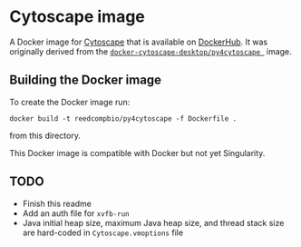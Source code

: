# Cytoscape image

A Docker image for [Cytoscape](https://cytoscape.org/) that is available on [DockerHub](https://hub.docker.com/repository/docker/reedcompbio/py4cytoscape).
It was originally derived from the [`docker-cytoscape-desktop/py4cytoscape
`](https://github.com/cytoscape/docker-cytoscape-desktop/blob/173ab46b4b5e5c148113ad0c9960a6af3fc50432/py4cytoscape/Dockerfile) image.

## Building the Docker image

To create the Docker image run:
```
docker build -t reedcompbio/py4cytoscape -f Dockerfile .
```
from this directory.

This Docker image is compatible with Docker but not yet Singularity.

## TODO
- Finish this readme
- Add an auth file for `xvfb-run`
- Java initial heap size, maximum Java heap size, and thread stack size are hard-coded in `Cytoscape.vmoptions` file

